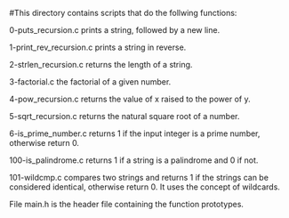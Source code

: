 #This directory contains scripts that do the follwing functions:

0-puts_recursion.c prints a string, followed by a new line.

1-print_rev_recursion.c prints a string in reverse.

2-strlen_recursion.c returns the length of a string.

3-factorial.c the factorial of a given number.

4-pow_recursion.c returns the value of x raised to the power of y.

5-sqrt_recursion.c returns the natural square root of a number.

6-is_prime_number.c returns 1 if the input integer is a prime number, otherwise return 0.

100-is_palindrome.c returns 1 if a string is a palindrome and 0 if not.

101-wildcmp.c compares two strings and returns 1 if the strings can be considered identical, otherwise return 0. It uses the concept of wildcards.

File main.h is the header file containing the function prototypes.
